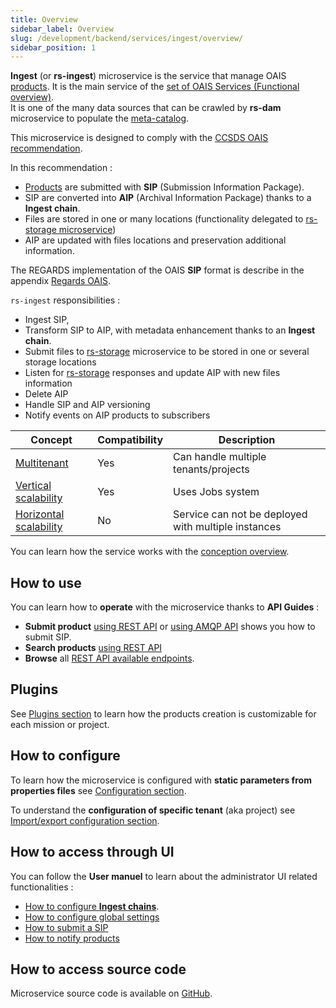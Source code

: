 ```yaml
---
title: Overview
sidebar_label: Overview
slug: /development/backend/services/ingest/overview/
sidebar_position: 1
---
```


**Ingest** (or **rs-ingest**) microservice is the service that manage
OAIS [products](../../../overview/concepts/01-products.md). It
is the main service of
the [set of OAIS Services (Functional overview)](../../../overview/functional-overview/03-oais-catalog-services.md).   
It is one of the many data sources that can be
crawled by **rs-dam** microservice to populate
the [meta-catalog](../../../overview/functional-overview/02-meta-catalog-services.md).

This microservice is designed to comply with
the [CCSDS OAIS recommendation](https://public.ccsds.org/Pubs/650x0m2%28F%29.pdf).

In this recommendation :

- [Products](../../../overview/concepts/01-products.md) are submitted with **SIP** (Submission Information Package).
- SIP are converted into **AIP**  (Archival Information Package) thanks to a **Ingest chain**.
- Files are stored in one or many locations (functionality delegated
  to [rs-storage microservice](../../backend/regards/storage/storage.md))
- AIP are updated with files locations and preservation additional information.

The REGARDS implementation of the OAIS **SIP** format is describe in the
appendix [Regards OAIS](../../appendices/01-oais.md).

`rs-ingest` responsibilities :

* Ingest SIP,
* Transform SIP to AIP, with metadata enhancement thanks to an **Ingest chain**.
* Submit files to [rs-storage](../../backend/regards/storage/storage.md) microservice to be stored in one or several
  storage locations
* Listen for [rs-storage](../../backend/regards/storage/storage.md) responses and update AIP with new files information
* Delete AIP
* Handle SIP and AIP versioning
* Notify events on AIP products to subscribers

| Concept                                                                           | Compatibility | Description                                         |
|-----------------------------------------------------------------------------------|---------------|-----------------------------------------------------|
| [Multitenant](../../concepts/03-multitenant.md)                                   | Yes           | Can handle multiple tenants/projects                | 
| [Vertical scalability](../../concepts/07-scalability.md#vertical-scalability)     | Yes           | Uses Jobs system                                    | 
| [Horizontal scalability](../../concepts/07-scalability.md#horizontal-scalability) | No            | Service can not be deployed with multiple instances |

You can learn how the service works with the [conception overview](conception.md).

## How to use

You can learn how to **operate** with the microservice thanks to **API Guides** :

- **Submit product** [using REST API](./api-guides/rest/submit-sip.mdx)
  or [using AMQP API](api-guides/amqp/ingest-amqp-publish-product.mdx) shows you how to submit SIP.
- **Search products** [using REST API](./api-guides/rest/search-aips.mdx)
- **Browse** all [REST API available endpoints](api-guides/rest/api-swagger.mdx).

## Plugins

See [Plugins section](./plugins/overview.md) to learn how the products creation is customizable for each mission or
project.

## How to configure

To learn how the microservice is configured with **static parameters from properties files**
see [Configuration section](./configuration/configurations.md).

To understand the **configuration of specific tenant** (aka project)
see [Import/export configuration section](./configuration/import-export.md).

## How to access through UI

You can follow the **User manuel** to learn about the administrator UI related functionalities :

- [How to configure **Ingest chains**](../../../user-documentation/4_1-ingest/ingestion-chain-configuration.md).
- [How to configure global settings](../../../user-documentation/4_1-ingest/settings-ingest.md)
- [How to submit a SIP](../../../user-documentation/4_1-ingest/submit-products.md)
- [How to notify products](../../../user-documentation/4_1-ingest/oais-dissemination.md)

## How to access source code

Microservice source code is available on [GitHub](https://github.com/RegardsOss/regards-backend/tree/master/rs-ingest).